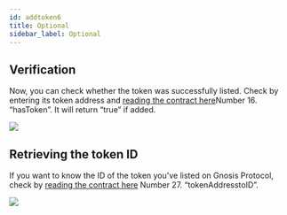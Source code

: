 ```yaml
---
id: addtoken6
title: Optional
sidebar_label: Optional
---
```

## Verification 

Now, you can check whether the token was successfully listed. Check by entering its token address and [reading the contract here](https://etherscan.io/address/0x6f400810b62df8e13fded51be75ff5393eaa841f#readContract)Number 16. “hasToken”. It will return “true” if added.

<img src="/img/addtutorial_optional1.png">

## Retrieving the token ID

If you want to know the ID of the token you've listed on Gnosis Protocol, check by [reading the contract here](https://etherscan.io/address/0x6f400810b62df8e13fded51be75ff5393eaa841f#readContract) Number 27. “tokenAddresstoID”.

<img src="/img/addtutorial_optional2.png">
